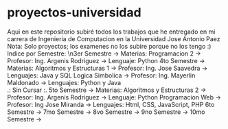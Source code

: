 # proyectos-universidad
Aqui en este repositorio subiré todos los trabajos que he entregado en mi carrera de Ingenieria de Computacion en la Universidad Jose Antonio Paez
Nota: Solo proyectos; los examenes no los subire porque no los tengo :)
Indice por Semestre:
\n3er Semestre  -> Materias: Programacion 2             -> Profesor: Ing. Argenis Rodriguez   -> Lenguaje: Python
4to Semestre  -> Materias: Algoritmos y Estructuras 1 -> Profesor: Ing. Jose Saavedra       -> Lenguajes: Java y SQL
                           Logica Simbolica           -> Profesor: Ing. Mayerlin Maldonado  -> Lenguajes: Python y Java     
                                                  .: Sin Cursar :.
5to Semestre  -> Materias: Algoritmos y Estructuras 2 -> Profesor: Ing. Argenis Rodriguez   -> Lenguaje: Python
                           Programacion Web           -> Profesor: Ing Jose Miranda         -> Lenguajes: Html, CSS, JavaScript, PHP
6to Semestre  ->
7mo Semestre  ->
8vo Semestre  ->
9no Semestre  ->
10mo Semestre ->
